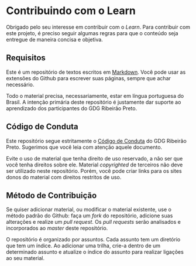 # Contribuindo com o Learn

Obrigado pelo seu interesse em contribuir com o _Learn_. Para contribuir com este projeto, é preciso seguir algumas regras para que o conteúdo seja entregue de maneira concisa e objetiva. 

## Requisitos

Este é um repositório de textos escritos em [Markdown](https://guides.github.com/features/mastering-markdown/). Você pode usar as extensões do Github para escrever suas páginas, sempre que achar necessário.

Todo o material precisa, necessariamente, estar em língua portuguesa do Brasil. A intenção primária deste repositório é justamente dar suporte ao aprendizado dos participantes do GDG Ribeirão Preto.

## Código de Conduta

Este repositório segue estritamente o [Código de Conduta](https://github.com/gdgribeirao/codigo-de-conduta/blob/master/readme.md) do GDG Ribeirão Preto. Sugerimos que você leia com atenção aquele documento. 

Evite o uso de material que tenha direito de uso reservado, a não ser que você tenha direitos sobre ele. Material _copyrighted_ de terceiros não deve ser utilizado neste repositório. Porém, você pode criar links para os sites donos do material com direitos restritos de uso.

## Método de Contribuição

Se quiser adicionar material, ou modificar o material existente, use o método padrão do Github: faça um _fork_ do repositório, adicione suas alterações e realize um _pull request_. Os _pull requests_ serão analisados e incorporados ao _master_ deste repositório.

O repositório é organizado por assuntos. Cada assunto tem um diretório que tem um índice. Ao adicionar uma trilha, crie-a dentro de um determinado assunto e atualize o índice do assunto para realizar ligações ao seu material.